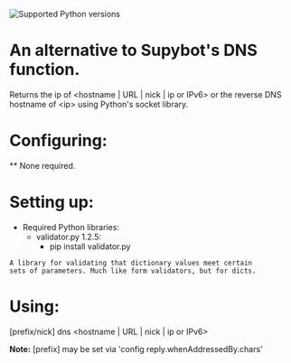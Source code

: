 ![Supported Python versions](https://img.shields.io/badge/python-3.4%2C%203.5%2C%203.6-blue.svg)
# An alternative to Supybot's DNS function.
Returns the ip of <hostname | URL | nick | ip or IPv6> or the reverse DNS hostname of \<ip\> using Python's socket library.

Configuring:
===========

** None required.

Setting up:
==========

* Required Python libraries:
    - validator.py 1.2.5:
      - pip install validator.py<br>
      
<code>A library for validating that dictionary values meet certain sets of parameters. Much like form validators, but for dicts.</code>

Using:
=====

[prefix/nick] dns <hostname | URL | nick | ip or IPv6>

**Note:** [prefix] may be set via 'config reply.whenAddressedBy.chars'
